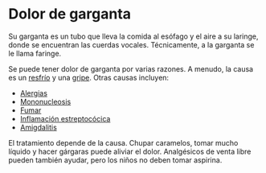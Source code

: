 Dolor de garganta
=================


Su garganta es un tubo que lleva la comida al esófago y el aire a su laringe, donde se encuentran las cuerdas vocales. Técnicamente, a la garganta se le llama faringe.


Se puede tener dolor de garganta por varias razones. A menudo, la causa es un [resfrío](https://medlineplus.gov/spanish/commoncold.html) y una [gripe](https://medlineplus.gov/spanish/flu.html). Otras causas incluyen:

* [Alergias](https://medlineplus.gov/spanish/allergy.html)
* [Mononucleosis](https://medlineplus.gov/spanish/infectiousmononucleosis.html)
* [Fumar](https://medlineplus.gov/spanish/smoking.html)
* [Inflamación estreptocócica](https://medlineplus.gov/spanish/streptococcalinfections.html)
* [Amigdalitis](https://medlineplus.gov/spanish/tonsillitis.html)


El tratamiento depende de la causa. Chupar caramelos, tomar mucho líquido y hacer gárgaras puede aliviar el dolor. Analgésicos de venta libre pueden también ayudar, pero los niños no deben tomar aspirina.

